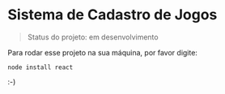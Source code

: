 <h1>Sistema de Cadastro de Jogos</h1>

>Status do projeto: em desenvolvimento

Para rodar esse projeto na sua máquina, por favor digite:

~~~
node install react
~~~
:-)
